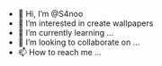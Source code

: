 - 👋 Hi, I’m @S4noo
- 👀 I’m interested in create wallpapers
- 🌱 I’m currently learning ...
- 💞️ I’m looking to collaborate on ...
- 📫 How to reach me ...

<!---
S4noo/S4noo is a ✨ special ✨ repository because its `README.md` (this file) appears on your GitHub profile.
You can click the Preview link to take a look at your changes.
--->
